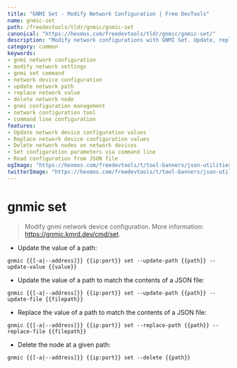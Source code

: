 ```yaml
---
title: "GNMI Set - Modify Network Configuration | Free DevTools"
name: gnmic-set
path: /freedevtools/tldr/gnmic/gnmic-set
canonical: "https://hexmos.com/freedevtools/tldr/gnmic/gnmic-set/"
description: "Modify network configurations with GNMI Set. Update, replace, and delete network device settings using this command-line tool. Free online tool, no registration required."
category: common
keywords:
- gnmi network configuration
- modify network settings
- gnmi set command
- network device configuration
- update network path
- replace network value
- delete network node
- gnmi configuration management
- network configuration tool
- command line configuration
features:
- Update network device configuration values
- Replace network device configuration values
- Delete network nodes on network devices
- Set configuration parameters via command line
- Read configuration from JSON file
ogImage: "https://hexmos.com/freedevtools/t/tool-banners/json-utilities-banner.png"
twitterImage: "https://hexmos.com/freedevtools/t/tool-banners/json-utilities-banner.png"
---
```


# gnmic set

> Modify gnmi network device configuration.
> More information: <https://gnmic.kmrd.dev/cmd/set>.

- Update the value of a path:

`gnmic {{[-a|--address]}} {{ip:port}} set --update-path {{path}} --update-value {{value}}`

- Update the value of a path to match the contents of a JSON file:

`gnmic {{[-a|--address]}} {{ip:port}} set --update-path {{path}} --update-file {{filepath}}`

- Replace the value of a path to match the contents of a JSON file:

`gnmic {{[-a|--address]}} {{ip:port}} set --replace-path {{path}} --replace-file {{filepath}}`

- Delete the node at a given path:

`gnmic {{[-a|--address]}} {{ip:port}} set --delete {{path}}`
